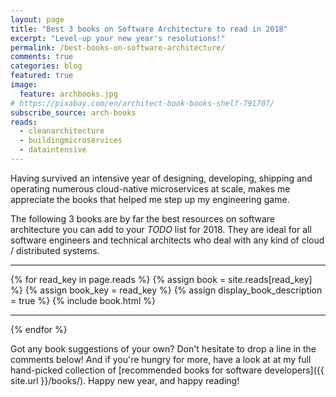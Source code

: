 ```yaml
---
layout: page
title: "Best 3 books on Software Architecture to read in 2018"
excerpt: "Level-up your new year's resolutions!"
permalink: /best-books-on-software-architecture/
comments: true
categories: blog
featured: true
image:
  feature: archbooks.jpg
# https://pixabay.com/en/architect-book-books-shelf-791707/
subscribe_source: arch-books
reads:
  - cleanarchitecture
  - buildingmicroservices
  - dataintensive
---
```


Having survived an intensive year of designing, developing, shipping and operating numerous cloud-native microservices at scale, makes me appreciate the books that helped me step up my engineering game.

The following 3 books are by far the best resources on software architecture you can add to your *TODO* list for 2018. They are ideal for all software engineers and technical architects who deal with any kind of cloud / distributed systems.

-----

{% for read_key in page.reads %}
{% assign book = site.reads[read_key] %}
{% assign book_key = read_key %}
{% assign display_book_description = true %}
{% include book.html %}

-----

{% endfor %}

Got any book suggestions of your own? Don't hesitate to drop a line in the comments below! And if you're hungry for more, have a look at at my full hand-picked collection of [recommended books for software developers]({{ site.url }}/books/). Happy new year, and happy reading!
